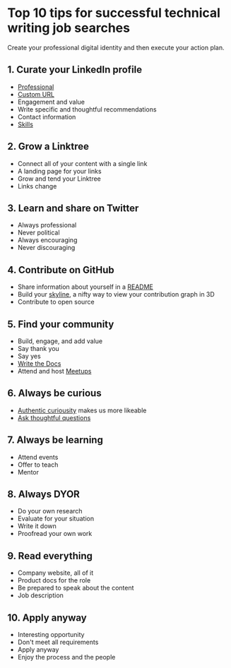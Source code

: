 # Top 10 tips for successful technical writing job searches

Create your professional digital identity and then execute your action plan.

## 1. Curate your LinkedIn profile

- [Professional](https://careersherpa.net/is-your-linkedin-profile-awesome/)
- [Custom URL](https://www.linkedin.com/learning/linkedin-quick-tips/claim-your-custom-url?autoplay=true&resume=false)
- Engagement and value
- Write specific and thoughtful recommendations
- Contact information
- [Skills](https://www.linkedin.com/help/linkedin/answer/a549047/add-and-remove-skills-on-your-profile?lang=en)

## 2. Grow a Linktree

- Connect all of your content with a single link
- A landing page for your links
- Grow and tend your Linktree
- Links change
  
## 3. Learn and share on Twitter

- Always professional
- Never political
- Always encouraging
- Never discouraging

## 4. Contribute on GitHub

- Share information about yourself in a [README](https://docs.github.com/en/account-and-profile/setting-up-and-managing-your-github-profile/customizing-your-profile/managing-your-profile-readme)
- Build your [skyline](https://skyline.github.com/barriebyron/2022), a nifty way to view your contribution graph in 3D
- Contribute to open source

## 5. Find your community

- Build, engage, and add value
- Say thank you
- Say yes
- [Write the Docs](https://www.writethedocs.org/)
- Attend and host [Meetups](https://www.meetup.com/Write-the-Docs-Florida/)

## 6. Always be curious

- [Authentic curiousity](https://thriveglobal.com/stories/always-be-curious/) makes us more likeable
- [Ask thoughtful questions](https://www.fastcompany.com/40574192/4-ways-to-show-curiosity-in-job-interviews-and-why-you-need-to)

## 7. Always be learning

- Attend events
- Offer to teach
- Mentor

## 8. Always DYOR

- Do your own research
- Evaluate for your situation
- Write it down
- Proofread your own work

## 9. Read everything

- Company website, all of it
- Product docs for the role
- Be prepared to speak about the content
- Job description

## 10. Apply anyway

- Interesting opportunity
- Don't meet all requirements
- Apply anyway
- Enjoy the process and the people
